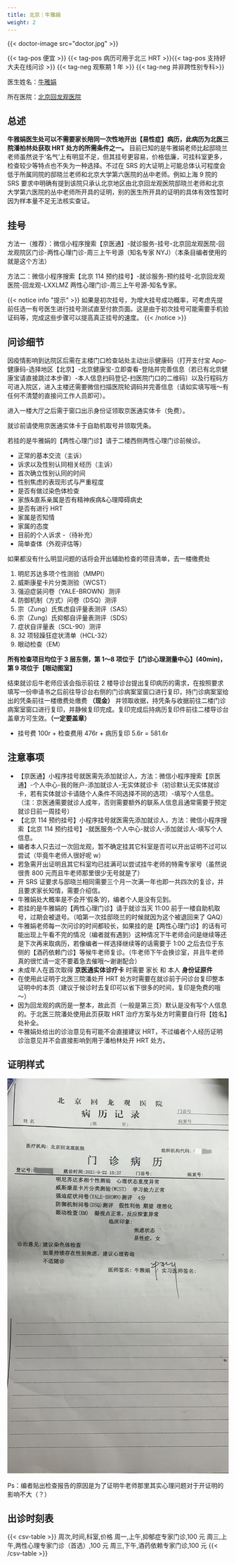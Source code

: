 ```yaml
---
title: 北京｜牛雅娟
weight: 2
---
```


{{< doctor-image src="doctor.jpg" >}}

{{< tag-pos 便宜 >}}
{{< tag-pos 病历可用于北三 HRT >}}{{< tag-pos 支持好大夫在线问诊 >}}
{{< tag-neg 观察期 1 年 >}}
{{< tag-neg 并非跨性别专科>}}

医生姓名：[牛雅娟](https://www.haodf.com/doctor/7541.html)

所在医院：[北京回龙观医院](https://amap.com/place/B000A0989A)

## 总述

**牛雅娟医生处可以不需要家长陪同一次性地开出【易性症】病历，此病历为北医三院潘柏林处获取 HRT 处方的所需条件之一。**
目前已知的是牛雅娟老师比起邸晓兰老师虽然说于‘名气’上有明显不足，但其挂号更容易，价格低廉，可挂科室更多，检查较少等特点也不失为一种选择。不过在 SRS 的大证明上可能总体认可程度会低于所属同院的邸晓兰老师和北京大学第六医院的丛中老师。例如上海 9 院的 SRS 要求中明确有提到该院只承认北京地区由北京回龙观医院邸晓兰老师和北京大学第六医院的丛中老师所开具的证明，别的医生所开具的证明的具体有效性暂时因为样本量不足无法核实查证。

## 挂号

方法一（推荐）：微信小程序搜索【京医通】-就诊服务-挂号-北京回龙观医院-回龙观院区门诊-两性心理门诊-周三上午号源（知名专家 NYJ）（本条目编者使用的就是这个方法）

方法二：微信小程序搜索【北京 114 预约挂号】-就诊服务-预约挂号-北京回龙观医院-回龙观-LXXLMZ 两性心理门诊-周三上午号源-知名专家。

{{< notice info "提示" >}}
如果是初次挂号，为增大挂号成功概率，可考虑先提前任选一有号医生进行挂号测试直至付款页面。这是由于初次挂号可能需要手机验证码等，完成这些步骤可以提高真正挂号的速度。
{{< /notice >}}

## 问诊细节

因疫情影响到达院区后需在主楼门口检查站处主动出示健康码（打开支付宝 App-健康码-选择地区【北京】-北京健康宝-立即查看-登陆并完善信息（若已有北京健康宝请直接跳过本步骤）-本人信息扫码登记-扫医院门口的二维码）以及行程码方可进入院区，进入主楼还需要微信扫描医院轮调码并完善信息（请如实填写哦～有任何不清楚的直接问工作人员即可）。

进入一楼大厅之后需于窗口出示身份证领取京医通实体卡（免费）。

就诊前请使用京医通实体卡于自助机取号并领取凭条。

若挂的是牛雅娟的【两性心理门诊】请于二楼西侧两性心理门诊前候诊。

- 正常的基本交流（主诉）
- 诉求以及性别认同相关经历（主诉）
- 首次确立性别认同的时间
- 性别焦虑的表现形式与严重程度
- 是否有做过染色体检查
- 家族&直系亲属是否有精神疾病&心理障碍病史
- 是否有进行 HRT
- 家属是否知情
- 家属的态度
- 目前的个人诉求
-（待补充）
- 简单查体（外观评估等）

如果都没有什么明显问题的话将会开出辅助检查的项目清单，去一楼缴费处

1. 明尼苏达多项个性测验（MMPI）
2. 威斯康星卡片分类测验（WCST）
3. 强迫症装问卷（YALE-BROWN）测评
4. 防御机制（方式）问卷（DSQ）测评
5. 宗（Zung）氏焦虑自评量表测评（SAS）
6. 宗（Zung）氏抑郁自评量表测评（SDS）
7. 症状自评量表（SCL-90）测评
8. 32 项轻躁狂症状清单（HCL-32）
9. 眼动检查（EM）

**所有检查项目均位于 3 层东侧，第 1～8 项位于【门诊心理测量中心】(40min)，第 9 项位于【眼动图室】**

结束就诊后牛老师应该会指示前往 2 楼导诊台提出复印病历的需求，在按照要求填写一份申请书之后前往导诊台右侧的门诊病案室窗口进行复印，持门诊病案室给出的凭条前往一楼缴费处缴费 **（现金）** 并领取收据，持凭条与收据前往二楼门诊病案室窗口进行复印，并静候复印完成。复印完成后持病历复印件前往二楼导诊台盖章方可生效。**（一定要盖章）**

- 挂号费 100r + 检查费用 476r + 病历复印 5.6r = 581.6r

## 注意事项

- 【京医通】小程序挂号就医需先添加就诊人，方法：微信小程序搜索【京医通】-个人中心-我的账户-添加就诊人-无实体就诊卡（初诊默认无实体就诊卡，若有实体就诊卡请随个人条件不同选择不同的选项）-填写个人信息。（注：京医通需要就诊人成年，否则需要额外的联系人信息且通常需要于预定就诊日前一周挂号）
- 【北京 114 预约挂号】小程序挂号就医需先添加就诊人，方法：微信小程序搜索【北京 114 预约挂号】-就医服务-个人中心-就诊人-添加就诊人-填写个人信息。
- 编者本人只去过一次回龙观，暂不确定挂其它科室是否可以开出证明不过可以尝试（毕竟牛老师人很好呢 w）
- 若急需开出证明且其它科室均已挂满可以尝试挂牛老师的特需专家号（虽然说很贵 800 元而且牛老师那里很少无号就是了）
- 开 SRS 证要求与邸晓兰相同需要三个月一次满一年也即一共四次的复诊，并且要求家长知情，需要介绍信。
- 牛雅娟处大概率是不会开‘假条’的，编者个人是没有见到。
- 若挂的是牛雅娟的【两性心理门诊】请于就诊当天 11:00 前于一楼自助机取号，过期会被退号。（咱第一次挂邸晓兰的时候就因为这个被退回来了 QAQ）
- 牛雅娟老师每一次问诊的时间都较长，如果挂的是【两性心理门诊】的话有可能出现上午看不完的情况（编者就有遇到）这种情况下牛老师会问是继续等还是下次再来取病历，若像编者一样选择继续等的话需要于 1:00 之后去位于东侧的【酒药依赖门诊】等候牛老师复诊。（牛老师下午会换诊室，并且牛老师真的很忙请一定不要着急去催哦～谢谢配合）
- 未成年人在首次取得 **京医通实体诊疗卡** 时需要 家长 和 本人 **身份证原件**
- 在使用此证明于北医三院潘处开 HRT 处方时需要在就诊前于问诊台复印整本证明中的本页（建议于候诊时去复印可以省下很多的时间，复印是免费的哦～）
- 因为回龙观的病历是一整本，故此页（一般是第三页）默认是没有写个人信息的。于北医三院潘处使用此页获取 HRT 治疗方案与处方时需要自行将【姓名】处补全。
- 牛雅娟处给出的诊治意见有可能不会直接建议 HRT，不过编者个人经历证明诊治意见并不会直接影响到用于潘柏林处开 HRT 处方。

## 证明样式

![证明](proof.jpg)

Ps：编者贴出检查报告的原因是为了证明牛老师那里其实心理问题对于开证明的影响不大（？）

## 出诊时刻表

{{< csv-table >}}
周次,时间,科室,价格
周一,上午,抑郁症专家门诊,100 元
周三,上午,两性心理专家门诊（首选）,100 元
周三,下午,酒药依赖专家门诊,100 元
{{< /csv-table >}}
